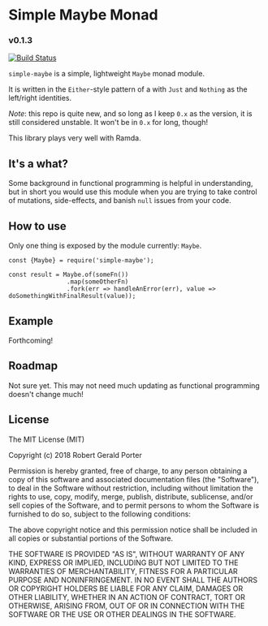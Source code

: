 # Simple Maybe Monad
### v0.1.3
[![Build Status](https://travis-ci.org/rgeraldporter/simple-maybe.svg?branch=master)](https://travis-ci.org/rgeraldporter/simple-maybe)

`simple-maybe` is a simple, lightweight `Maybe` monad module.

It is written in the `Either`-style pattern of a with `Just` and `Nothing` as the left/right identities.

*Note*: this repo is quite new, and so long as I keep `0.x` as the version, it is still considered unstable. It won't be in `0.x` for long, though!

This library plays very well with Ramda.

## It's a what?

Some background in functional programming is helpful in understanding, but in short you would use this module when you are trying to take control of mutations, side-effects, and banish `null` issues from your code.

## How to use

Only one thing is exposed by the module currently: `Maybe`.

```
const {Maybe} = require('simple-maybe');

const result = Maybe.of(someFn())
                .map(someOtherFn)
                .fork(err => handleAnError(err), value => doSomethingWithFinalResult(value));
```

## Example

Forthcoming!

## Roadmap

Not sure yet. This may not need much updating as functional programming doesn't change much!

## License

The MIT License (MIT)

Copyright (c) 2018 Robert Gerald Porter

Permission is hereby granted, free of charge, to any person obtaining a copy
of this software and associated documentation files (the "Software"), to deal
in the Software without restriction, including without limitation the rights
to use, copy, modify, merge, publish, distribute, sublicense, and/or sell
copies of the Software, and to permit persons to whom the Software is
furnished to do so, subject to the following conditions:

The above copyright notice and this permission notice shall be included in
all copies or substantial portions of the Software.

THE SOFTWARE IS PROVIDED "AS IS", WITHOUT WARRANTY OF ANY KIND, EXPRESS OR
IMPLIED, INCLUDING BUT NOT LIMITED TO THE WARRANTIES OF MERCHANTABILITY,
FITNESS FOR A PARTICULAR PURPOSE AND NONINFRINGEMENT. IN NO EVENT SHALL THE
AUTHORS OR COPYRIGHT HOLDERS BE LIABLE FOR ANY CLAIM, DAMAGES OR OTHER
LIABILITY, WHETHER IN AN ACTION OF CONTRACT, TORT OR OTHERWISE, ARISING FROM,
OUT OF OR IN CONNECTION WITH THE SOFTWARE OR THE USE OR OTHER DEALINGS IN
THE SOFTWARE.
